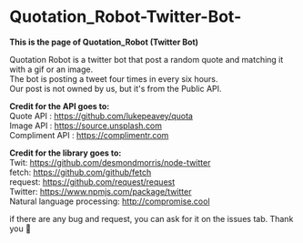 # Quotation_Robot-Twitter-Bot-
<b>This is the page of Quotation_Robot (Twitter Bot)</b>

Quotation Robot is a twitter bot that post a random quote and matching it with a gif or an image. <br>
The bot is posting a tweet four times in every six hours. <br>
Our post is not owned by us, but it's from the Public API. <br>

<b>Credit for the API goes to:</b> <br>
Quote API : https://github.com/lukepeavey/quota <br>
Image API : https://source.unsplash.com <br>
Compliment API : https://complimentr.com <br>

<b>Credit for the library goes to:</b> <br>
Twit: https://github.com/desmondmorris/node-twitter <br>
fetch: https://github.com/github/fetch <br>
request: https://github.com/request/request <br>
Twitter: https://www.npmjs.com/package/twitter <br>
Natural language processing: http://compromise.cool 

if there are any bug and request, you can ask for it on the issues tab. Thank you  🙏
